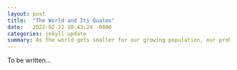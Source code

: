```yaml
---
layout: post
title:  "The World and Its Qualms"
date:   2022-02-23 10:43:24 -0800
categories: jekyll update
summary: As the world gets smaller for our growing population, our problems grow bigger.
---
```


To be written...
